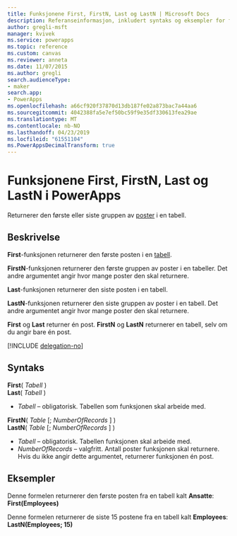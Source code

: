 ```yaml
---
title: Funksjonene First, FirstN, Last og LastN | Microsoft Docs
description: Referanseinformasjon, inkludert syntaks og eksempler for funksjonene First, FirstN, Last og LastN i PowerApps
author: gregli-msft
manager: kvivek
ms.service: powerapps
ms.topic: reference
ms.custom: canvas
ms.reviewer: anneta
ms.date: 11/07/2015
ms.author: gregli
search.audienceType:
- maker
search.app:
- PowerApps
ms.openlocfilehash: a66cf920f37870d13db187fe02a873bac7a44aa6
ms.sourcegitcommit: 4042388fa5e7ef50bc59f9e35df330613fea29ae
ms.translationtype: MT
ms.contentlocale: nb-NO
ms.lasthandoff: 04/23/2019
ms.locfileid: "61551104"
ms.PowerAppsDecimalTransform: true
---
```

# <a name="first-firstn-last-and-lastn-functions-in-powerapps"></a>Funksjonene First, FirstN, Last og LastN i PowerApps
Returnerer den første eller siste gruppen av [poster](../working-with-tables.md#records) i en tabell.

## <a name="description"></a>Beskrivelse
**First**-funksjonen returnerer den første posten i en [tabell](../working-with-tables.md).

**FirstN**-funksjonen returnerer den første gruppen av poster i en tabeller. Det andre argumentet angir hvor mange poster den skal returnere.

**Last**-funksjonen returnerer den siste posten i en tabell.

**LastN**-funksjonen returnerer den siste gruppen av poster i en tabell. Det andre argumentet angir hvor mange poster den skal returnere.

**First** og **Last** returner én post.  **FirstN** og **LastN** returnerer en tabell, selv om du angir bare én post.

[!INCLUDE [delegation-no](../../../includes/delegation-no.md)]

## <a name="syntax"></a>Syntaks
**First**( *Tabell* )<br>**Last**( *Tabell* )

* *Tabell* – obligatorisk. Tabellen som funksjonen skal arbeide med.

**FirstN**( *Table* [; *NumberOfRecords* ] )<br>**LastN**( *Table* [; *NumberOfRecords* ] )

* *Tabell* – obligatorisk. Tabellen funksjonen skal arbeide med.
* *NumberOfRecords* – valgfritt.  Antall poster funksjonen skal returnere. Hvis du ikke angir dette argumentet, returnerer funksjonen én post.

## <a name="examples"></a>Eksempler
Denne formelen returnerer den første posten fra en tabell kalt **Ansatte**:<br>
**First(Employees)**

Denne formelen returnerer de siste 15 postene fra en tabell kalt **Employees**:<br>
**LastN(Employees; 15)**

